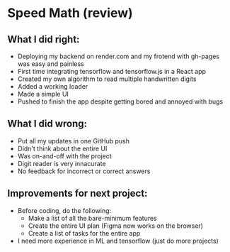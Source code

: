 # Speed Math (review)

## What I did right:
- Deploying my backend on render.com and my frotend with gh-pages was easy and painless
- First time integrating tensorflow and tensorflow.js in a React app
- Created my own algorithm to read multiple handwritten digits
- Added a working loader
- Made a simple UI
- Pushed to finish the app despite getting bored and annoyed with bugs

## What I did wrong:
- Put all my updates in one GitHub push
- Didn't think about the entire UI
- Was on-and-off with the project
- Digit reader is very innacurate
- No feedback for incorrect or correct answers

## Improvements for next project:
- Before coding, do the following:
  - Make a list of all the bare-minimum features
  - Create the entire UI plan (Figma now works on the browser)
  - Create a list of tasks for the entire app
- I need more experience in ML and tensorflow (just do more projects)
